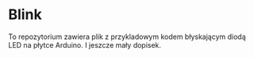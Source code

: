 # Blink

To repozytorium zawiera plik z przykladowym kodem błyskającym diodą LED na płytce Arduino.
I jeszcze mały dopisek.
